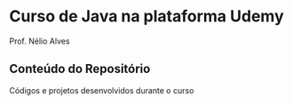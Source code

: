 # Curso de Java na plataforma Udemy
Prof. Nélio Alves

## Conteúdo do Repositório
Códigos e projetos desenvolvidos durante o curso
